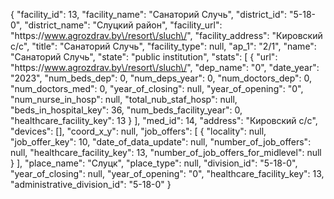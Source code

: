 {
    "facility_id": 13,
    "facility_name": "Санаторий Случь",
    "district_id": "5-18-0",
    "district_name": "Слуцкий район",
    "facility_url": "https:\/\/www.agrozdrav.by\/resort\/sluch\/",
    "facility_address": "Кировский с\/с",
    "title": "Санаторий Случь",
    "facility_type": null,
    "ap_1": "2\/1",
    "name": "Санаторий Случь",
    "state": "public institution",
    "stats": [
        {
            "url": "https:\/\/www.agrozdrav.by\/resort\/sluch\/",
            "dep_name": "0",
            "date_year": "2023",
            "num_beds_dep": 0,
            "num_deps_year": 0,
            "num_doctors_dep": 0,
            "num_doctors_med": 0,
            "year_of_closing": null,
            "year_of_opening": "0",
            "num_nurse_in_hosp": null,
            "total_nub_staf_hosp": null,
            "beds_in_hospital_key": 36,
            "num_beds_facility_year": 0,
            "healthcare_facility_key": 13
        }
    ],
    "med_id": 14,
    "address": "Кировский с\/с",
    "devices": [],
    "coord_x_y": null,
    "job_offers": [
        {
            "locality": null,
            "job_offer_key": 10,
            "date_of_data_update": null,
            "number_of_job_offers": null,
            "healthcare_facility_key": 13,
            "number_of_job_offers_for_midlevel": null
        }
    ],
    "place_name": "Слуцк",
    "place_type": null,
    "division_id": "5-18-0",
    "year_of_closing": null,
    "year_of_opening": "0",
    "healthcare_facility_key": 13,
    "administrative_division_id": "5-18-0"
}